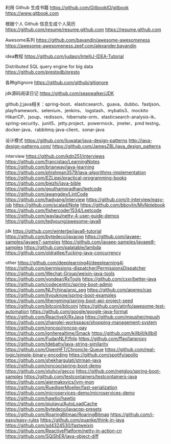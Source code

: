 利用 Github 生成书籍
https://github.com/GitbookIO/gitbook
https://www.gitbook.com

根据个人 Github 信息生成个人简历
https://github.com/resume/resume.github.com
https://resume.github.com


Awesome系列
https://github.com/bayandin/awesome-awesomeness
https://awesome-awesomeness.zeef.com/alexander.bayandin


idea教程
https://github.com/judasn/IntelliJ-IDEA-Tutorial

Distributed SQL query engine for big data
https://github.com/prestodb/presto


各种gitignore
https://github.com/github/gitignore


jdk源码阅读日记
https://github.com/seaswalker/JDK


github上java相关：spring-boot、elasticsearch、guava、dubbo、fastjson、playframework、selenium、jenkins、 logstash、mybatis3、mockito
HikariCP、jsoup、redisson、hibernate-orm、elasticsearch-analysis-ik、spring-security、junit5、jetty.project、powermock、jmeter、pmd
testng、docker-java、rabbitmq-java-client、sonar-java

设计模式
https://github.com/iluwatar/java-design-patterns
http://java-design-patterns.com/
https://github.com/JamesZBL/java_design_patterns

interview
https://github.com/kdn251/interviews
https://github.com/francistao/LearningNotes
https://github.com/brianway/java-learning
https://github.com/phishman3579/java-algorithms-implementation
https://github.com/EZLippi/practical-programming-books
https://github.com/biezhi/java-bible
https://github.com/gouthampradhan/leetcode
https://github.com/awangdev/LintCode
https://github.com/hadyang/interview
https://github.com/it-interview/easy-job
https://github.com/scalad/Note
https://github.com/bboylin/MyNotebook
https://github.com/fishercoder1534/Leetcode
https://github.com/waylau/netty-4-user-guide-demos
https://github.com/tedyoung/awesome-java8




jdk
https://github.com/winterbe/java8-tutorial
https://github.com/bytedeco/javacpp
https://github.com/javaee-samples/javaee7-samples
https://github.com/javaee-samples/javaee8-samples
https://github.com/palatable/lambda
https://github.com/oldratlee/fucking-java-concurrency


other
https://github.com/deeplearning4j/deeplearning4j
https://github.com/permissions-dispatcher/PermissionsDispatcher
https://github.com/Wechat-Group/weixin-java-tools
https://github.com/vondear/RxTools
https://github.com/cxxr/better-java
https://github.com/codecentric/spring-boot-admin
https://github.com/NLPchina/ansj_seg
https://github.com/apereo/cas
https://github.com/ityouknow/spring-boot-examples
https://github.com/lihengming/spring-boot-api-project-seed
https://github.com/bitcoinj/bitcoinj
https://github.com/atinfo/awesome-test-automation
https://github.com/google/google-java-format
https://github.com/ReactiveX/RxJava
https://github.com/mpusher/mpush
https://github.com/zhanglei-workspace/shopping-management-system
https://github.com/roncoo/roncoo-pay
https://github.com/igniterealtime/Smack
https://github.com/killbill/killbill
https://github.com/FudanNLP/fnlp
https://github.com/ffay/lanproxy
https://github.com/tdebatty/java-string-similarity
https://github.com/OpenHFT/Chronicle-Queue
https://github.com/real-logic/simple-binary-encoding
https://github.com/spotify/apollo
https://github.com/shekhargulati/strman-java
https://github.com/roncoo/spring-boot-demo
https://github.com/xtuhcy/gecco
https://github.com/netgloo/spring-boot-samples
https://github.com/testcontainers/testcontainers-java
https://github.com/ajermakovics/jvm-mon
https://github.com/RuedigerMoeller/fast-serialization
https://github.com/microservices-demo/microservices-demo
https://github.com/hawtio/hawtio
https://github.com/qiujiayu/AutoLoadCache
https://github.com/bytedeco/javacpp-presets
https://github.com/RoaringBitmap/RoaringBitmap
https://github.com/j-easy/easy-rules
https://github.com/quanke/think-in-java
https://github.com/sd4324530/fastweixin
https://github.com/ReactivePlatform/netty-in-action-cn
https://github.com/SQiShER/java-object-diff



